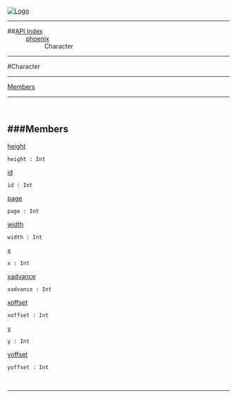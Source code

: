 
[![Logo](../../images/logo.png)](../../index.html)

---


##[API Index](../../api/index.html#phoenix)   
&emsp;&emsp;&emsp;[phoenix](./)   
&emsp;&emsp;&emsp;&emsp;&emsp;&emsp;Character

---

#Character


---


[Members](#Members)   


---

&nbsp;   

<a class="lift" name="Members" ></a>
###Members   
---
<a class="lift" name="height" href="#height">height</a>



`height : Int`

<span class="small_desc_flat">  </span>   

<a class="lift" name="id" href="#id">id</a>



`id : Int`

<span class="small_desc_flat">  </span>   

<a class="lift" name="page" href="#page">page</a>



`page : Int`

<span class="small_desc_flat">  </span>   

<a class="lift" name="width" href="#width">width</a>



`width : Int`

<span class="small_desc_flat">  </span>   

<a class="lift" name="x" href="#x">x</a>



`x : Int`

<span class="small_desc_flat">  </span>   

<a class="lift" name="xadvance" href="#xadvance">xadvance</a>



`xadvance : Int`

<span class="small_desc_flat">  </span>   

<a class="lift" name="xoffset" href="#xoffset">xoffset</a>



`xoffset : Int`

<span class="small_desc_flat">  </span>   

<a class="lift" name="y" href="#y">y</a>



`y : Int`

<span class="small_desc_flat">  </span>   

<a class="lift" name="yoffset" href="#yoffset">yoffset</a>



`yoffset : Int`

<span class="small_desc_flat">  </span>   



&nbsp;
&nbsp;
&nbsp;

---  


&nbsp;   
&nbsp;   